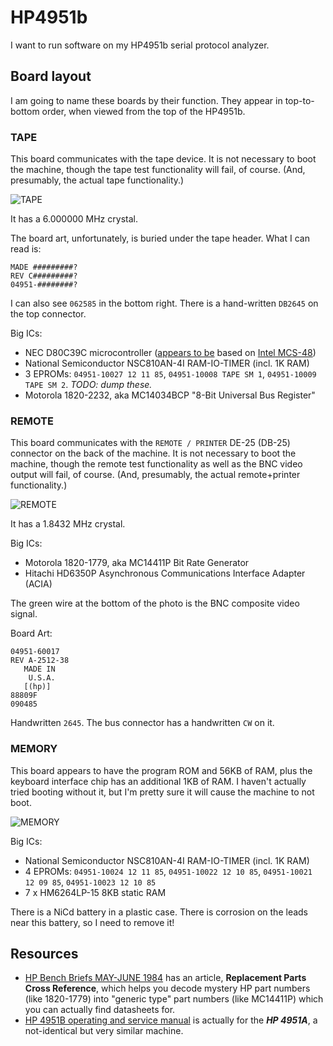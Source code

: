 # HP4951b
I want to run software on my HP4951b serial protocol analyzer.

## Board layout

I am going to name these boards by their function. They appear in top-to-bottom order, when viewed from the top of the HP4951b.

### TAPE
This board communicates with the tape device. It is not necessary to boot the machine, though the tape test functionality will fail, of course. (And, presumably, the actual tape functionality.)

![TAPE](https://user-images.githubusercontent.com/1096993/137963014-741b4ec4-fa6f-4760-84c7-4abb1266f7bc.jpg)

It has a 6.000000 MHz crystal.

The board art, unfortunately, is buried under the tape header. What I can read is:

```
MADE #########?
REV C#########?
04951-########?
```

I can also see `062585` in the bottom right. There is a hand-written `DB2645` on the top connector.

Big ICs:
* NEC D80C39C microcontroller ([appears to be](https://www.cpu-world.com/CPUs/8039/index.html) based on [Intel MCS-48](https://en.wikipedia.org/wiki/Intel_MCS-48))
* National Semiconductor NSC810AN-4I RAM-IO-TIMER (incl. 1K RAM)
* 3 EPROMs: `04951-10027 12 11 85`, `04951-10008 TAPE SM 1`, `04951-10009 TAPE SM 2`. *TODO: dump these.*
* Motorola 1820-2232, aka MC14034BCP "8-Bit Universal Bus Register"

### REMOTE
This board communicates with the `REMOTE / PRINTER` DE-25 (DB-25) connector on the back of the machine. It is not necessary to boot the machine, though the remote test functionality as well as the BNC video output will fail, of course. (And, presumably, the actual remote+printer functionality.)

![REMOTE](https://user-images.githubusercontent.com/1096993/137965411-dafeb3fa-a093-4a56-9e34-9a81d6ffa3c6.jpg)

It has a 1.8432 MHz crystal.

Big ICs:
  * Motorola 1820-1779, aka MC14411P Bit Rate Generator
  * Hitachi HD6350P Asynchronous Communications Interface Adapter (ACIA)

The green wire at the bottom of the photo is the BNC composite video signal.

Board Art:

```
04951-60017
REV A-2512-38
   MADE IN
    U.S.A.
   [(hp)]
88809F
090485
```
Handwritten `2645`. The bus connector has a handwritten `CW` on it.


### MEMORY
This board appears to have the program ROM and 56KB of RAM, plus the keyboard interface chip has an additional 1KB of RAM. I haven't actually tried booting without it, but I'm pretty sure it will cause the machine to not boot.

![MEMORY](https://user-images.githubusercontent.com/1096993/137967119-1db385e5-5f80-40a7-a869-91e027e16003.jpg)

Big ICs:

* National Semiconductor NSC810AN-4I RAM-IO-TIMER (incl. 1K RAM)
* 4 EPROMs: `04951-10024 12 11 85`, `04951-10022 12 10 85`, `04951-10021 12 09 85`, `04951-10023 12 10 85`
* 7 x HM6264LP-15 8KB static RAM

There is a NiCd battery in a plastic case. There is corrosion on the leads near this battery, so I need to remove it!

## Resources

* [HP Bench Briefs MAY-JUNE 1984](http://hparchive.com/Bench_Briefs/HP-Bench-Briefs-1984-05-06.pdf) has an article, **Replacement Parts Cross Reference**, which helps you decode mystery HP part numbers (like 1820-1779) into "generic type" part numbers (like MC14411P) which you can actually find datasheets for.
* [HP 4951B operating and service manual](https://archive.org/details/hp4951b) is actually for the ***HP 4951A***, a not-identical but very similar machine.
